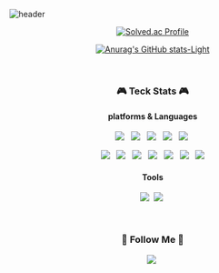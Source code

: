 ![header](https://capsule-render.vercel.app/api?type=waving&color=4BD0AB&height=250&section=header&text=Kim%20Kyungmi&fontSize=80&animation=fadeIn&fontAlignY=32&desc=계속해서%20도전하는%20개발자&descAlignY=55&descAlign=66)

<div align="center">

[![Solved.ac Profile](http://mazassumnida.wtf/api/v2/generate_badge?boj=rudal9978)](https://solved.ac/rudal9978/)

</div>

<div align="center">

[![Anurag's GitHub stats-Light](https://github-readme-stats.vercel.app/api?username=kyum-q\&show_icons=true\&theme=default&title_color=4BD0AB&icon_color=52B19A#gh-light-mode-only)](https://github.com/kyum-q)

</div>
<br>

<h3 align="center"> 🎮 Teck Stats 🎮 </h3>
<div align="center">
  
#### platforms & Languages
<p>
  <img src="https://img.shields.io/badge/Android-3DDC84?style=flat-square&logo=Android&logoColor=white"/>
</a>&nbsp
  <img src="https://img.shields.io/badge/IOS-000000?style=flat-square&logo=Ios&logoColor=white"/>
</a>&nbsp
  <img src="https://img.shields.io/badge/Electron-47848F?style=flat-square&logo=Electron&logoColor=white"/>
</a>&nbsp
  <img src="https://img.shields.io/badge/React-61DAFB?style=flat-square&logo=React&logoColor=white"/>
</a>&nbsp
  <img src="https://img.shields.io/badge/Node.js-339933?style=flat-square&logo=Node.js&logoColor=white"/></a>&nbsp
</p>

<p>
  <img src="https://img.shields.io/badge/Java-ECD53F?style=flat-square&logo=Java&logoColor=white"/>
</a>&nbsp
  <img src="https://img.shields.io/badge/kotlin-7F52FF?style=flat-square&logo=kotlin&logoColor=white"/>
</a>&nbsp
  <img src="https://img.shields.io/badge/Swift-F05138?style=flat-square&logo=Swift&logoColor=white"/>
</a>&nbsp
  <img src="https://img.shields.io/badge/Python-3766AB?style=flat-square&logo=Python&logoColor=white"/>
</a>&nbsp
  <img src="https://img.shields.io/badge/HTML5-E34F26?style=flat-square&logo=Html5&logoColor=white"/>
</a>&nbsp
  <img src="https://img.shields.io/badge/CSS3-1572B6?style=flat-square&logo=Css3&logoColor=white"/>
</a>&nbsp
  <img src="https://img.shields.io/badge/JavaScript-ffb13b?style=flat-square&logo=javaScript&logoColor=white"/>
</p>

#### Tools
<p>
  <img src="https://img.shields.io/badge/MySQL-4479A1?style=flat-square&logo=MySQL&logoColor=white"/></a>&nbsp 
  <img src="https://img.shields.io/badge/Firebase-FFCA28?style=flat-square&logo=Firebase&logoColor=white"/></a>&nbsp 
</p>
<br>
</div>

<h3 align="center"> 🐰 Follow Me 🐰 </h3>
<p align="center">
  <a href="https://kyumq.tistory.com/"><img src="https://img.shields.io/badge/Tistory-000000?style=flat-square&logo=Tistory&logoColor=white&link=https://kyumq.tistory.com/"/></a>&nbsp
</p>
<br>
